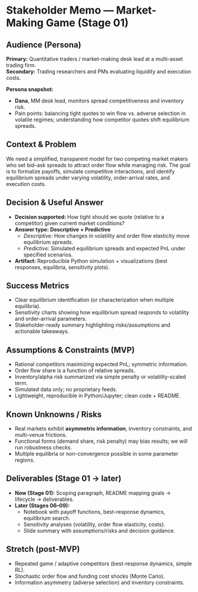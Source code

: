 # Stakeholder Memo — Market-Making Game (Stage 01)

## Audience (Persona)
**Primary:** Quantitative traders / market-making desk lead at a multi-asset trading firm.  
**Secondary:** Trading researchers and PMs evaluating liquidity and execution costs.  

**Persona snapshot:**  
- **Dana**, MM desk lead, monitors spread competitiveness and inventory risk.  
- Pain points: balancing tight quotes to win flow vs. adverse selection in volatile regimes; understanding how competitor quotes shift equilibrium spreads.

## Context & Problem
We need a simplified, transparent model for two competing market makers who set bid–ask spreads to attract order flow while managing risk. The goal is to formalize payoffs, simulate competitive interactions, and identify equilibrium spreads under varying volatility, order-arrival rates, and execution costs.

## Decision & Useful Answer
- **Decision supported:** How tight should we quote (relative to a competitor) given current market conditions?
- **Answer type:** **Descriptive + Predictive**  
  - *Descriptive:* How changes in volatility and order flow elasticity move equilibrium spreads.  
  - *Predictive:* Simulated equilibrium spreads and expected PnL under specified scenarios.
- **Artifact:** Reproducible Python simulation + visualizations (best responses, equilibria, sensitivity plots).

## Success Metrics
- Clear equilibrium identification (or characterization when multiple equilibria).  
- Sensitivity charts showing how equilibrium spread responds to volatility and order-arrival parameters.  
- Stakeholder-ready summary highlighting risks/assumptions and actionable takeaways.

## Assumptions & Constraints (MVP)
- Rational competitors maximizing expected PnL; symmetric information.  
- Order flow share is a function of relative spreads.  
- Inventory/alpha risk summarized via simple penalty or volatility-scaled term.  
- Simulated data only; no proprietary feeds.  
- Lightweight, reproducible in Python/Jupyter; clean code + README.

## Known Unknowns / Risks
- Real markets exhibit **asymmetric information**, inventory constraints, and multi-venue frictions.  
- Functional forms (demand share, risk penalty) may bias results; we will run robustness checks.  
- Multiple equilibria or non-convergence possible in some parameter regions.

## Deliverables (Stage 01 → later)
- **Now (Stage 01):** Scoping paragraph, README mapping goals → lifecycle → deliverables.  
- **Later (Stages 06–09):**  
  - Notebook with payoff functions, best-response dynamics, equilibrium search.  
  - Sensitivity analyses (volatility, order flow elasticity, costs).  
  - Slide summary with assumptions/risks and decision guidance.

## Stretch (post-MVP)
- Repeated game / adaptive competitors (best-response dynamics, simple RL).  
- Stochastic order flow and funding cost shocks (Monte Carlo).  
- Information asymmetry (adverse selection) and inventory constraints.
